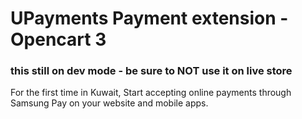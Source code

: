 # UPayments Payment extension - Opencart 3

### this still on dev mode - be sure to NOT use it on live store

For the first time in Kuwait, Start accepting online payments through Samsung Pay on your website and mobile apps.